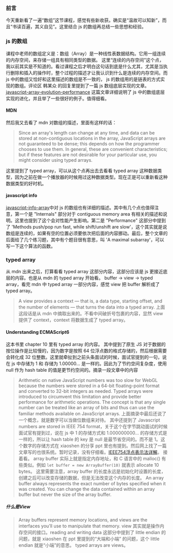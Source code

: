 ### 前言
今天重新看了一遍“数组”这节课程，感觉有些新收获。确实是“温故可以知新”，而且“书读百遍，其义自见”。这里结合 js 的数组再总结一些思想和经验。

### js 的数组
课程中老师的数组定义是：数组（Array）是一种线性表数据结构。它用一组连续的内存空间，来存储一组具有相同类型的数据。
这里“连续的内存空间”这个点，我以前其实是不知道的。看过课程之后才明白这句话到底是什么尤其，尤其是当执行删除和插入的操作时，整个过程的描述才让我认识到什么是连续的内存空间。而 js 中的数组又恰好和这里描述的数组是不一致的， js 的数组用的是链表的方式实现的数组。评论区 韩某众 的回复里提到了一篇 js 数组底层实现的文章。
[javascript-array-evolution-performance](http://voidcanvas.com/javascript-array-evolution-performance/)
这篇文章详细说明了 js 中的数组底层实现的进化，并且举了一些很好的例子。值得细看。

#### MDN
然后我又去看了 mdn 对数组的描述，里面有这样的话：
> Since an array's length can change at any time, and data can be stored at non-contiguous locations in the array, JavaScript arrays are not guaranteed to be dense; this depends on how the programmer chooses to use them. In general, these are convenient characteristics; but if these features are not desirable for your particular use, you might consider using typed arrays.

这里提到了 typed array，可以从这个点再出去去看看 typed array 这种数据类型，因为之前在做一个播放器的时候用过这种数据类型。现在正是可以重新看这种数据类型的好时机。

#### javascript info
[javascript-info-array](https://javascript.info/array)中对 js 的数组也有详细的描述。其中有几个点也值得注意，第一个是 "Internals" 部分对于 contiguous memory area 有相关的描述和说明。这里也提到了这个会对性能产生影响。第二是 "Performance" 这部分中提到了 'Methods push/pop run fast, while shift/unshift are slow'，这个其实就是说数组是连续的，如果有空的位置必须要依次把后面的内容挪动。最后，整个文章的后面给了几个练习题，其中有个题目很有意思，叫 'A maximal subarray'，可以写一下这个算法的函数。

### typed array
从 mdn 出来之后，打算看看 typed array 这部分内容，这部分应该是 js 更接近底层的内容。也是从 mdn 的 typed array 开始看。
buffer -> view -> typed array，看完 mdn 中 typed array 一部分内容，感觉 view 把 buffer 解析成了 typed array。
> A view provides a context — that is, a data type, starting offset, and the number of elements — that turns the data into a typed array.
> 上面这段话是从 mdn 中摘取出来的。不看中间破折号包裹的内容，显然 view 提供了 context，context 将数据生成了 typed array。
#### Understanding ECMAScript6
这本书里 chapter 10 里有 typed array 的内容。
其中提到了原生 JS 对于数据的按位操作是比较慢的，因为数字是按照 64 位浮点数的格式存储的，然后根据需要会转化成 32 位整数。这里就牵扯到之前头条面试的时候，面试官提到的一句，说在 js 中存储为 1 和 存储为 1.00000... 是一样的。因此为了节约空间复杂度，使用 null 作为 hash table 的值是更节约空间的。摘录一段文章中的内容
> Arithmetic on native JavaScript numbers was too slow for WebGL because the numbers were stored in a 64-bit floating-point format and converted to 32-bit integers as needed. Typed arrays were introduced to circumvent this limitation and provide better performance for arithmetic operations. The concept is that any single number can be treated like an array of bits and thus can use the familiar methods available on JavaScript arrays.
上面摘录中最后还说了一个概念，就是数字可以当做位数组来对待。
其中还提到了 Javascript numbers are stored in IEEE 754 format，关于这个在字节跳动面试的时候面试官有提到过，说在 js 中 1 的存储方式和 1.000000000... 的存储方式是一样的，所以让 hash table 的 key 是 null 是最节省空间的。而不是 1。这个数字的存储方式在 xiaoshen 的分享 ppt 里也有提到。然后网上找了一篇文章写的也很系统。暂时记录，没有仔细看。[IEEE754浮点表示法详解](https://segmentfault.com/a/1190000010841961)。
接着看。
array buffer 实际上就是指定内存地址，和 C 语言中的 malloc() 有些类似。例如 `let buffer = new ArrayBuffer(10)` 就表示 allocate 10 bytes。
这里需要注意，array buffer 的长度永远是初始化时设置的长度，创建之后可以改变存储的数据，但是无法改变这个内存的长度。
> An array buffer always represents the exact number of bytes specified when it was created. You can change the data contained within an array buffer but never the size of the array buffer.

##### 什么是View
> Array buffers represent memory locations, and views are the interfaces you’ll use to manipulate that memory.
view 其实就是操作内存空间的接口。reading and writing data 这部分中提到了 little endian 的问题，就是 xiaoshen 在 ppt 里提到的“大端和小端” 的问题，这个 little endian 就是“小端”的意思。
typed arrays are views。

